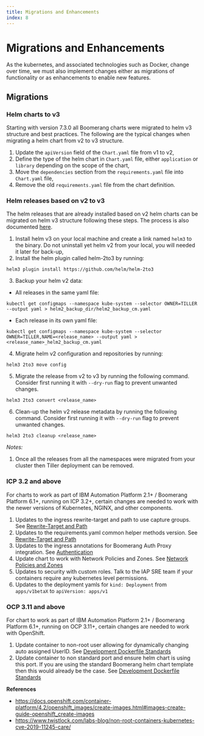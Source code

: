 ```yaml
---
title: Migrations and Enhancements
index: 8
---
```


# Migrations and Enhancements

As the kubernetes, and associated technologies such as Docker, change over time, we must also implement changes either as migrations of functionality or as enhancements to enable new features.

## Migrations

### Helm charts to v3

Starting with version 7.3.0 all Boomerang charts were migrated to helm v3 structure and best practices. The following are the typical changes when migrating a helm chart from v2 to v3 structure.

1. Update the `apiVersion` field of the `Chart.yaml` file from v1 to v2,
2. Define the type of the helm chart in `Chart.yaml` file, either `application` or `library` depending on the scope of the chart,
3. Move the `dependencies` section from the `requirements.yaml` file into `Chart.yaml` file,
4. Remove the old `requirements.yaml` file from the chart definition.


### Helm releases based on v2 to v3

The helm releases that are already installed based on v2 helm charts can be migrated on helm v3 structure following these steps. The process is also documented [here](https://helm.sh/blog/migrate-from-helm-v2-to-helm-v3/).

1. Install helm v3 on your local machine and create a link named `helm3` to the binary. Do not uninstall yet helm v2 from your local, you will needed it later for back-up,
2. Install the helm plugin called helm-2to3 by running:
```
helm3 plugin install https://github.com/helm/helm-2to3
```
3. Backup your helm v2 data:
  - All releases in the same yaml file:
  ```
  kubectl get configmaps --namespace kube-system --selector OWNER=TILLER --output yaml > helm2_backup_dir/helm2_backup_cm.yaml
  ```
  - Each release in its own yaml file:
  ```
  kubectl get configmaps --namespace kube-system --selector OWNER=TILLER,NAME=<release_name> --output yaml > <release_name>_helm2_backup_cm.yaml
  ```
4. Migrate helm v2 configuration and repositories by running:
```
helm3 2to3 move config
```
5. Migrate the release from v2 to v3 by running the following command. Consider first running it with `--dry-run` flag to prevent unwanted changes.
```
helm3 2to3 convert <release_name>
```
6. Clean-up the helm v2 release metadata by running the following command. Consider first running it with `--dry-run` flag to prevent unwanted changes.
```
helm3 2to3 cleanup <release_name>
```

_Notes:_
1. Once all the releases from all the namespaces were migrated from your cluster then Tiller deployment can be removed.


### ICP 3.2 and above

For charts to work as part of IBM Automation Platform 2.1+ / Boomerang Platform 6.1+, running on ICP 3.2+, certain changes are needed to work with the newer versions of Kubernetes, NGINX, and other components.

1. Updates to the ingress rewrite-target and path to use capture groups. See [Rewrite-Target and Path](/ise/standards/helm-charts#rewrite-target-and-path)
2. Updates to the requirements.yaml common helper methods version. See [Rewrite-Target and Path](/ise/standards/helm-charts#implementation)
3. Updates to the ingress annotations for Boomerang Auth Proxy integration. See [Authentication](/ise/standards/helm-charts#authentication)
4. Update chart to work with Network Policies and Zones. See [Network Policies and Zones](/ise/standards/helm-charts#network-policies-and-zones)
5. Updates to security with custom roles. Talk to the IAP SRE team if your containers require any kubernetes level permissions.
6. Updates to the deployment yamls for `kind: Deployment` from `apps/v1betaX` to `apiVersion: apps/v1`

### OCP 3.11 and above

For chart to work as part of IBM Automation Platform 2.1+ / Boomerang Platform 6.1+, running on OCP 3.11+, certain changes are needed to work with OpenShift.

1. Update container to non-root user allowing for dynamically changing auto assigned UserID. See [Development Dockerfile Standards](/ise/standards/development-standards#non-root-user)
2. Update container to non standard port and ensure helm chart is using this port. If you are using the standard Boomerang helm chart template then this would already be the case. See [Development Dockerfile Standards](/ise/standards/development-standards#non-standard-port)


**References**
 - https://docs.openshift.com/container-platform/4.2/openshift_images/create-images.html#images-create-guide-openshift_create-images
 - https://www.twistlock.com/labs-blog/non-root-containers-kubernetes-cve-2019-11245-care/
